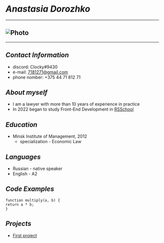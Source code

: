 # *Anastasia Dorozhko*

********************
## ![Photo](https://avatarko.ru/img/avatar/9/zhivotnye_kot_shlyapa_8334.jpg)

********************
## *Contact Information*

* discord: Clocky#9430
* e-mail: 7181271@gmail.com
* phone nomber: +375 44 71 812 71


## *About myself*

* I am a lawyer with more than 10 years of experience in practice
* In 2022 began to study Front-End Development in [RSSchool](https://rs.school/)


## *Education*

* Minsk Institute of Management, 2012 
    * specialization - Economic Law


## *Languages*

* Russian - native speaker
* English - A2


## *Code Examples*

``` 
function multiply(a, b) {
return a * b;
}
```


## *Projects*

* [First project](https://clocky812.github.io/rsschool-cv/cv)
